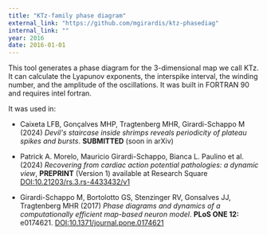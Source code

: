 ```yaml
---
title: "KTz-family phase diagram"
external_link: "https://github.com/mgirardis/ktz-phasediag"
internal_link: ""
year: 2016
date: 2016-01-01
---
```


This tool generates a phase diagram for the 3-dimensional map we call KTz. It can calculate the Lyapunov exponents, the interspike interval, the winding number, and the amplitude of the oscillations. It was built in FORTRAN 90 and requires intel fortran.

It was used in:

* Caixeta LFB, Gonçalves MHP, Tragtenberg MHR, Girardi-Schappo M (2024) _Devil's staircase inside shrimps reveals periodicity of plateau spikes and bursts_. **SUBMITTED** (soon in arXiv)
<!--[DOI:10.1016/j.jneumeth.2013.07.014](https://doi.org/10.1016/j.jneumeth.2013.07.014)-->

* Patrick A. Morelo, Mauricio Girardi-Schappo, Bianca L. Paulino et al. (2024) _Recovering from cardiac action potential pathologies: a dynamic view_, **PREPRINT** (Version 1) available at Research Square [DOI:10.21203/rs.3.rs-4433432/v1](https://doi.org/10.21203/rs.3.rs-4433432/v1)

* Girardi-Schappo M, Bortolotto GS, Stenzinger RV, Gonsalves JJ, Tragtenberg MHR (2017) _Phase diagrams and dynamics of a computationally efficient map-based neuron model_. **PLoS ONE 12:** e0174621. [DOI:10.1371/journal.pone.0174621](https://doi.org/10.1371/journal.pone.0174621)